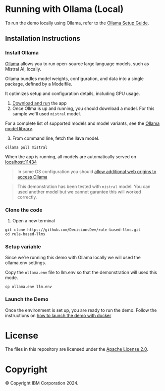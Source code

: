 
# Running with Ollama (Local)
To run the demo locally using Ollama, refer to the [Ollama Setup Guide](#ollama-setup-guide).

## Installation Instructions
### Install Ollama
[Ollama](https://ollama.ai/) allows you to run open-source large language models, such as Mistral AI, locally.

Ollama bundles model weights, configuration, and data into a single package, defined by a Modelfile.

It optimizes setup and configuration details, including GPU usage.

1. [Download and run](https://ollama.ai/download) the app
2. Once Ollma is up and running, you should download a model. For this sample we'll used `mistral` model.

For a complete list of supported models and model variants, see the [Ollama model library](http://ollama.ai/library).

3. From command line, fetch the llava model.
   
```shell
ollama pull mistral
```

When the app is running, all models are automatically served on [localhost:11434](http://localhost:11434)

> In some OS configuration you should [allow additional web origins to access Ollama](https://github.com/ollama/ollama/blob/main/docs/faq.md#how-can-i-allow-additional-web-origins-to-access-ollama)

> This demonstration has been tested with `mistral` model. You can used another model but we cannot garantee this will worked correctly.

### Clone the code
1. Open a new terminal
```shell
git clone https://github.com/DecisionsDev/rule-based-llms.git
cd rule-based-llms
```

### Setup variable

Since we’re running this demo with Ollama locally we will used the ollama.env settings.

Copy the `ollama.env` file to llm.env so that the demonstration will used this mode.

```shell
cp ollama.env llm.env
```

### Launch the Demo

Once the environment is set up, you are ready to run the demo. Follow the instructions on [how to launch the demo with docker](README.md#launch-the-docker-topology)


# License
The files in this repository are licensed under the [Apache License 2.0](LICENSE).

# Copyright
© Copyright IBM Corporation 2024.
